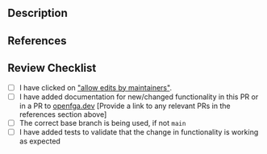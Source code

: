 <!-- Thanks for opening a PR! Here are some quick tips:
If this is your first time contributing, [read our Contributing Guidelines](https://github.com/openfga/.github/blob/main/CONTRIBUTING.md) to learn how to create an acceptable PR for this repo.
By submitting a PR to this repository, you agree to the terms within the [OpenFGA Code of Conduct](https://github.com/openfga/.github/blob/main/CODE_OF_CONDUCT.md)

If your PR is under active development, please submit it as a "draft". Once it's ready, open it up for review.
-->

<!-- Provide a brief summary of the changes -->

## Description
<!-- Provide a detailed description of the changes -->

## References
<!-- Provide a list of any applicable references here (Github Issue, [OpenFGA RFC](https://github.com/openfga/rfcs), other PRs, etc..) -->

## Review Checklist
- [ ] I have clicked on ["allow edits by maintainers"](https://docs.github.com/en/pull-requests/collaborating-with-pull-requests/working-with-forks/allowing-changes-to-a-pull-request-branch-created-from-a-fork).
- [ ] I have added documentation for new/changed functionality in this PR or in a PR to [openfga.dev](https://github.com/openfga/openfga.dev) [Provide a link to any relevant PRs in the references section above]
- [ ] The correct base branch is being used, if not `main`
- [ ] I have added tests to validate that the change in functionality is working as expected
